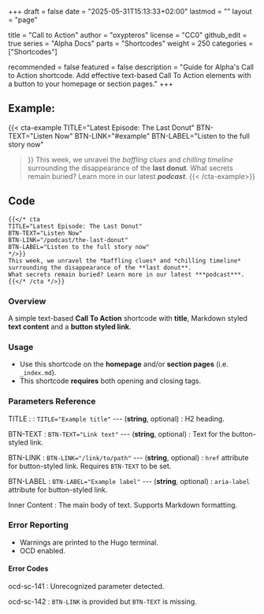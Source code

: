 +++
draft = false
date = "2025-05-31T15:13:33+02:00"
lastmod = ""
layout = "page"

title = "Call to Action"
author = "oxypteros"
license = "CC0"
github_edit = true
series = "Alpha Docs"
  parts = "Shortcodes"
  weight = 250
categories = ["Shortcodes"]

recommended = false
featured = false
description = "Guide for Alpha's Call to Action shortcode. Add effective text-based Call To Action elements with a button to your homepage or section pages."
+++
## Example:
{{< cta-example
TITLE="Latest Episode: The Last Donut"
BTN-TEXT="Listen Now"
BTN-LINK="#example"
BTN-LABEL="Listen to the full story now"
>}}
This week, we unravel the *baffling clues* and *chilling timeline* surrounding the disappearance of the **last donut**. 
What secrets remain buried? Learn more in our latest ***podcast***.
{{< /cta-example>}}

## Code
```go-html-template
{{</* cta
TITLE="Latest Episode: The Last Donut"
BTN-TEXT="Listen Now"
BTN-LINK="/podcast/the-last-donut"
BTN-LABEL="Listen to the full story now"
*/>}}
This week, we unravel the *baffling clues* and *chilling timeline* surrounding the disappearance of the **last donut**. 
What secrets remain buried? Learn more in our latest ***podcast***.
{{</* /cta */>}}
```
### Overview
A simple text-based **Call To Action** shortcode with **title**, Markdown styled **text content** and a **button styled link**. 

### Usage
- Use this shortcode on the **homepage** and/or **section pages** (i.e. `_index.md`).
- This shortcode **requires** both opening and closing tags.

### Parameters Reference

TITLE
: : `TITLE="Example title"` --- (**string**, optional) 
: H2 heading.

BTN-TEXT
: `BTN-TEXT="Link text"` --- (**string**, optional) 
: Text for the button-styled link.

BTN-LINK
: `BTN-LINK="/link/to/path"` --- (**string**, optional) 
:  `href` attribute for button-styled link. Requires `BTN-TEXT` to be set.

BTN-LABEL
: `BTN-LABEL="Example label"` --- (**string**, optional) 
: `aria-label` attribute for button-styled link.

Inner Content 
: The main body of text. Supports Markdown formatting.

### Error Reporting
- Warnings are printed to the Hugo terminal.
- OCD enabled.

#### Error Codes
ocd-sc-141
: Unrecognized parameter detected.

ocd-sc-142
: `BTN-LINK` is provided but `BTN-TEXT` is missing.
